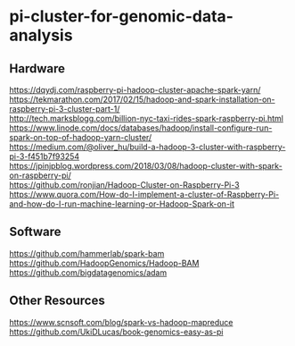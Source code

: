 # pi-cluster-for-genomic-data-analysis

## Hardware
https://dqydj.com/raspberry-pi-hadoop-cluster-apache-spark-yarn/ <br>
https://tekmarathon.com/2017/02/15/hadoop-and-spark-installation-on-raspberry-pi-3-cluster-part-1/ <br>
http://tech.marksblogg.com/billion-nyc-taxi-rides-spark-raspberry-pi.html <br>
https://www.linode.com/docs/databases/hadoop/install-configure-run-spark-on-top-of-hadoop-yarn-cluster/ <br>
https://medium.com/@oliver_hu/build-a-hadoop-3-cluster-with-raspberry-pi-3-f451b7f93254 <br>
https://jpinjpblog.wordpress.com/2018/03/08/hadoop-cluster-with-spark-on-raspberry-pi/ <br>
https://github.com/ronjian/Hadoop-Cluster-on-Raspberry-Pi-3 <br>
https://www.quora.com/How-do-I-implement-a-cluster-of-Raspberry-Pi-and-how-do-I-run-machine-learning-or-Hadoop-Spark-on-it <br>

## Software
https://github.com/hammerlab/spark-bam <br>
https://github.com/HadoopGenomics/Hadoop-BAM <br>
https://github.com/bigdatagenomics/adam <br>

## Other Resources
https://www.scnsoft.com/blog/spark-vs-hadoop-mapreduce <br>
https://github.com/UkiDLucas/book-genomics-easy-as-pi <br>
